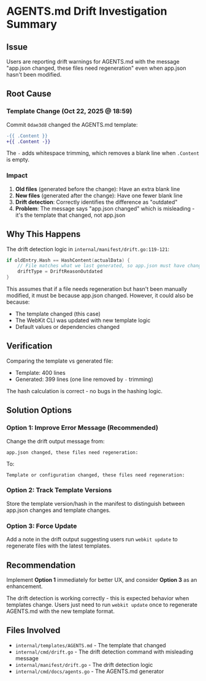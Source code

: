 # AGENTS.md Drift Investigation Summary

## Issue
Users are reporting drift warnings for AGENTS.md with the message "app.json changed, these files need regeneration" even when app.json hasn't been modified.

## Root Cause

### Template Change (Oct 22, 2025 @ 18:59)
Commit `0dae3d8` changed the AGENTS.md template:

```diff
-{{ .Content }}
+{{ .Content -}}
```

The `-` adds whitespace trimming, which removes a blank line when `.Content` is empty.

### Impact
1. **Old files** (generated before the change): Have an extra blank line
2. **New files** (generated after the change): Have one fewer blank line
3. **Drift detection**: Correctly identifies the difference as "outdated"
4. **Problem**: The message says "app.json changed" which is misleading - it's the template that changed, not app.json

## Why This Happens

The drift detection logic in `internal/manifest/drift.go:119-121`:

```go
if oldEntry.Hash == HashContent(actualData) {
    // File matches what we last generated, so app.json must have changed
    driftType = DriftReasonOutdated
}
```

This assumes that if a file needs regeneration but hasn't been manually modified, it must be because app.json changed. However, it could also be because:
- The template changed (this case)
- The WebKit CLI was updated with new template logic
- Default values or dependencies changed

## Verification

Comparing the template vs generated file:
- Template: 400 lines
- Generated: 399 lines (one line removed by `-` trimming)

The hash calculation is correct - no bugs in the hashing logic.

## Solution Options

### Option 1: Improve Error Message (Recommended)
Change the drift output message from:
```
app.json changed, these files need regeneration:
```

To:
```
Template or configuration changed, these files need regeneration:
```

### Option 2: Track Template Versions
Store the template version/hash in the manifest to distinguish between app.json changes and template changes.

### Option 3: Force Update
Add a note in the drift output suggesting users run `webkit update` to regenerate files with the latest templates.

## Recommendation

Implement **Option 1** immediately for better UX, and consider **Option 3** as an enhancement.

The drift detection is working correctly - this is expected behavior when templates change. Users just need to run `webkit update` once to regenerate AGENTS.md with the new template format.

## Files Involved

- `internal/templates/AGENTS.md` - The template that changed
- `internal/cmd/drift.go` - The drift detection command with misleading message
- `internal/manifest/drift.go` - The drift detection logic
- `internal/cmd/docs/agents.go` - The AGENTS.md generator
